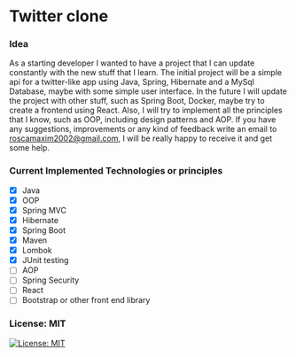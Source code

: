 # Twitter clone

### Idea
As a starting developer I wanted to have a project that I can update constantly with the new stuff that I learn.
The initial project will be a simple api for a twitter-like app using Java, Spring, Hibernate and a MySql Database, 
maybe with some simple user interface. In the future I will update the project with other stuff, such as Spring Boot, 
Docker, maybe try to create a frontend using React. Also, I will try to implement all the principles that I know, such 
as OOP, including design patterns and AOP. If you have any suggestions, improvements or any kind of feedback write an 
email to roscamaxim2002@gmail.com, I will be really happy to receive it and get some help.

### Current Implemented Technologies or principles
- [X] Java
- [X] OOP
- [X] Spring MVC
- [X] Hibernate
- [X] Spring Boot
- [X] Maven
- [X] Lombok
- [X] JUnit testing
- [ ] AOP
- [ ] Spring Security
- [ ] React
- [ ] Bootstrap or other front end library

### License: MIT
[![License: MIT](https://img.shields.io/badge/License-MIT-yellow.svg)](https://opensource.org/licenses/MIT)

